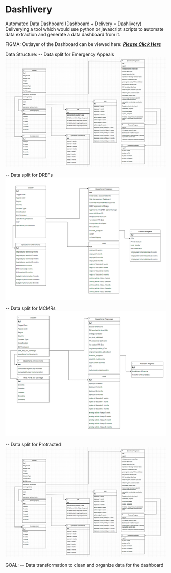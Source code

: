 # Dashlivery
Automated Data Dashboard (Dashboard + Delivery = Dashlivery)
Deliverying a tool which would use python or javascript scripts to automate data extraction and generate a data dashboard from it.


FIGMA:
Outlayer of the Dashboard can be viewed here: [***Please Click Here***](https://www.figma.com/design/IYCVCehSJmFhVo7hyTwmpa/Untitled?node-id=0-1&t=JknX7rxZmUorBYRm-1)


Data Structure:
-- Data split for Emergency Appeals
![Data Split and Structure for Emergency Appeals](imgs/dashboard_data_struct_phase_1.png)

-- Data split for DREFs
![Data Split and Structure for Emergency Appeals](imgs/dashboard_data_struct_dref.png)

-- Data split for MCMRs
![Data Split and Structure for Emergency Appeals](imgs/dashboard_data_mcmr.png)

-- Data split for Protracted
![Data Split and Structure for Emergency Appeals](imgs/dashboard_data_struct_phase_1.png)


GOAL:
-- Data transformation to clean and organize data for the dashboard


